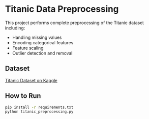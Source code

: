 # Titanic Data Preprocessing

This project performs complete preprocessing of the Titanic dataset including:
- Handling missing values
- Encoding categorical features
- Feature scaling
- Outlier detection and removal

## Dataset
[Titanic Dataset on Kaggle](https://www.kaggle.com/datasets/yasserh/titanic-dataset)

## How to Run
```bash
pip install -r requirements.txt
python titanic_preprocessing.py
